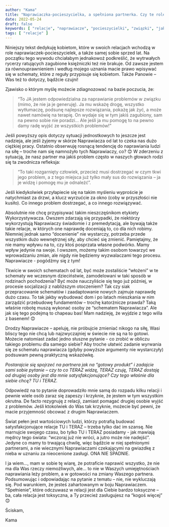 ```yaml
---
author: "Kama"
title: "Naprawiaczka-pocieszycielka, a spełniona partnerka. Czy te role się wykluczają?"
date: 2022-05-24
draft: false
keywords: [ "relacje", "naprawiacze", "pocieszycielki", "związki", "jak naprawić swój związek", "role w związku"]
tags: [ "relacje" ]
---
```


Niniejszy tekst dedykuję kobietom, które w swoich relacjach wchodzą w role naprawiaczek-pocieszycielek, a także samej sobie sprzed lat. Na początku tego wywodu chciałabym jednakowoż podkreślić, że wytrwałych rycerzy ratujących zagubione księżniczki też nie brakuje. Od zawsze jestem za równouprawnieniem i według mojego uznania macie prawo wpisywać się w schematy, które z reguły przypisuje się kobietom. Także Panowie – Was też to dotyczy, bądźcie czujni!

Zjawisko o którym myślę możecie zdiagnozować na bazie poczucia, że:

> “To JA jestem odpowiedzialna za naprawianie problemów w związku (mimo, że nie ja je generuję). Ja mu wskażę drogę, wszystko wytłumaczę, podsunę najlepsze rozwiązania, pokażę jak żyć, a może nawet namówię na terapię. On wydaje się w tym jakiś zagubiony, sam na pewno sobie nie poradzi… Ale jeśli ja mu pomogę to na pewno damy radę wyjść ze wszystkich problemów!”

Jeśli powyższy opis dotyczy sytuacji jednostkowych to jeszcze jest nadzieja, ale jeśli żyjemy w skórze Naprawiacza od lat to czeka nas dużo ciężkiej pracy. Ostatnio obserwuję rosnącą tendencję do naprawiania ludzi na siłę – troche nam się namnożyło tych Naprawiaczy, co? 😊 W zderzeniu z sytuacją, że nasz partner ma jakiś problem często w naszych głowach rodzi się ta zwodnicza refleksja:

> “To taki rozgarnięty człowiek, przecież musi dostrzegać w czym tkwi jego problem, a z tego miejsca już tylko mały sus do rozwiązania – ja je widzę i pomogę mu je odnaleźć”.

Jeśli kiedykolwiek przyłapiecie się na takim myśleniu wyproście je natychmiast za drzwi, a klucz wyrzućcie za okno (coby w przyszłości nie kusiło). Co innego problem dostrzegać, a co innego rozwiązywać.

Absolutnie nie chcę przypisywać takim nieszczęśnikom etykiety Wykorzystywacza. Owszem zdarzają się przypadki, że niektórzy wykorzystują Naprawiaczy świadomie i z premedytacją, ale bywają także takie relacje, w których one naprawdę doceniają to, co dla nich robimy. Niemniej jednak samo “docenienie” nie wystarczy, potrzeba przede wszystkim dużo wewnętrznej siły, aby chcieć się zmienić. Pamiętajmy, że nie mamy wpływu na to, czy ktoś posprzata własne podwórko. Mamy wpływ jedynie na swoje. I owszem, możemy takim osobom towarzyć we wprowadzaniu zmian, ale nigdy nie będziemy wyzwalaczami tego procesu. Naprawiacze - pogódźmy się z tym!

Tkwicie w swoich schematach od lat, być może zostaliście “włożeni” w te schematy we wczesnym dzieciństwie, zamodelowani w taki sposób w rodzinach pochodzenia? Być może nauczyliście się tego już później, w procesie socjalizacji z nabliższym otoczeniem? Tak czy siak przepracowanie schematów i zaadaptowanie nowych zajmuje naprawdę dużo czasu. To tak jakby wybudować dom i po latach mieszkania w nim zarządzić przebudowę fundamentów – trochę katorżnicze prawda? Taką właśnie robotę muszą wykonać osoby ze “schematem Naprawiacza”. Ale jak się tego podejmą to chapeau bas! Mam nadzieję, że wyjdzie z tego willa z basenem! 😊

Drodzy Naprawiacze – apeluję, nie próbujcie zmieniać nikogo na siłę, Wasi bliscy tego nie chcą lub najzwyczajniej w świecie nie są na to gotowi. Możecie natomiast zadać jedno słuszne pytanie - co zrobić w obliczu takiego problemu dla samego siebie? Aby troche ułatwić zadanie wyrwania się ze schematu naprawiacza (gdyby powyższe argumenty nie wystarczyły) podsuwam pewną praktyczną wskazówkę.

*Postarajcie się spojrzeć na partnera jak na “gotowy produkt” i zadajcie sami sobie pytanie – czy to co TERAZ widzę, TERAZ czuję, TERAZ dostaję od drugiej osoby jest dla mnie satysfakcjonujące? Czy tego właśnie dla siebie chcę? TU i TERAZ.*

Odpowiedź na to pytanie doprowadziło mnie samą do rozpadu kilku relacji i pewnie wiele osób zaraz się zapeszy i krzyknie, że jestem w tym wszystkim okrutna. De facto rezygnuję z relacji, zamiast pomagać drugiej osobie wyjść z problemów. Jeśli ktokolwiek do Was tak krzyknie, możecie być pewni, że macie przyjemność obcować z drugim Naprawiaczem.

Świat pełen jest wartościowych ludzi, którzy potrafią budować satysfakcjonujące relacje TU i TERAZ – trzeba tylko dać im szansę. Nie marnujcie swojego czasu, bo tylko TU i TERAZ posiadamy - jak mawiają mędrcy tego świata: “wczoraj już nie wróci, a jutro może nie nadejść”. Jedyne co mamy to trwającą chwilę, więc  bądźcie w niej spełnionymi partnerami, a nie wiecznymi Naprawiaczami czekającymi na gwiazdkę z nieba w uznaniu za nieocenione zasługi. ONA NIE SPADNIE.

I ja wiem…, mam w sobie tę wiarę, że potraficie naprawić wszystko, że nie ma dla Was rzeczy niemożliwych, ale… to nie w Waszych umiejętnościach naprawiania leży problem, a w gotowości na zmiany Waszego partnera.
Podsumowując i odpowiadając na pytanie z tematu – nie, nie wykluczają się. Pod warunkiem, że jesteś zahartowanym w boju Naprawiaczem. “Spełnienie”, które odczuwasz w relacji jest dla Ciebie bardzo toksyczne – ba, cała relacja jest toksyczna, a Ty przecież zasługujesz na “kogoś więcej” 😊

Ściskam,

Kama
